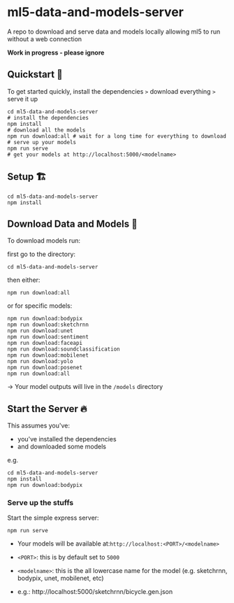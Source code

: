 # ml5-data-and-models-server
A repo to download and serve data and models locally allowing ml5 to run without a web connection

**Work in progress - please ignore**

## Quickstart 🚀

To get started quickly, install the dependencies `>` download everything `>` serve it up

```
cd ml5-data-and-models-server
# install the dependencies
npm install
# download all the models
npm run download:all # wait for a long time for everything to download
# serve up your models
npm run serve 
# get your models at http://localhost:5000/<modelname>
```

## Setup 🏗

```
cd ml5-data-and-models-server
npm install
```

## Download Data and Models 💌

To download models run:

first go to the directory:
```
cd ml5-data-and-models-server
```

then either:

```
npm run download:all
```

or for specific models:

```
npm run download:bodypix
npm run download:sketchrnn
npm run download:unet
npm run download:sentiment
npm run download:faceapi
npm run download:soundclassification
npm run download:mobilenet
npm run download:yolo
npm run download:posenet
npm run download:all
```

→ Your model outputs will live in the `/models` directory


## Start the Server 🔥

This assumes you've:
* you've installed the dependencies
* and downloaded some models

e.g.
```
cd ml5-data-and-models-server
npm install
npm run download:bodypix
```

### Serve up the stuffs

Start the simple express server:
```
npm run serve
```

* Your models will be available at:`http://localhost:<PORT>/<modelname>`
* `<PORT>`: this is by default set to `5000`
* `<modelname>`: this is the all lowercase name for the model (e.g. sketchrnn, bodypix, unet, mobilenet, etc)

* e.g.: http://localhost:5000/sketchrnn/bicycle.gen.json




